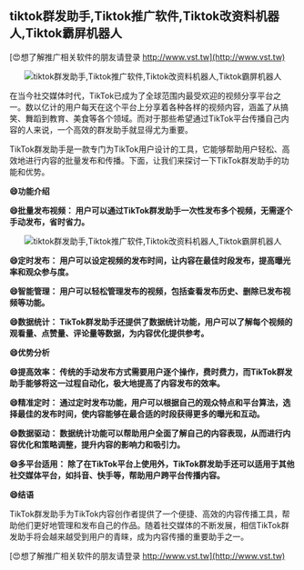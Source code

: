 ## **tiktok群发助手,Tiktok推广软件,Tiktok改资料机器人,Tiktok霸屏机器人**

[😍想了解推广相关软件的朋友请登录 http://www.vst.tw](http://www.vst.tw)

 <center><img src="https://vst.tw/MP4/tuiguang/png/1.png" alt="tiktok群发助手,Tiktok推广软件,Tiktok改资料机器人,Tiktok霸屏机器人"></center>

在当今社交媒体时代，TikTok已成为了全球范围内最受欢迎的视频分享平台之一。数以亿计的用户每天在这个平台上分享着各种各样的视频内容，涵盖了从搞笑、舞蹈到教育、美食等各个领域。而对于那些希望通过TikTok平台传播自己内容的人来说，一个高效的群发助手就显得尤为重要。

TikTok群发助手是一款专门为TikTok用户设计的工具，它能够帮助用户轻松、高效地进行内容的批量发布和传播。下面，让我们来探讨一下TikTok群发助手的功能和优势。

**😄功能介绍**

**😄批量发布视频： 用户可以通过TikTok群发助手一次性发布多个视频，无需逐个手动发布，省时省力。**

 <center><img src="https://vst.tw/MP4/tuiguang/png/6.png" alt="tiktok群发助手,Tiktok推广软件,Tiktok改资料机器人,Tiktok霸屏机器人"></center>

**😄定时发布： 用户可以设定视频的发布时间，让内容在最佳时段发布，提高曝光率和观众参与度。**

**😄智能管理： 用户可以轻松管理发布的视频，包括查看发布历史、删除已发布视频等功能。**

**😄数据统计： TikTok群发助手还提供了数据统计功能，用户可以了解每个视频的观看量、点赞量、评论量等数据，为内容优化提供参考。**

**😄优势分析**

**😄提高效率： 传统的手动发布方式需要用户逐个操作，费时费力，而TikTok群发助手能够将这一过程自动化，极大地提高了内容发布的效率。**

**😄精准定时： 通过定时发布功能，用户可以根据自己的观众特点和平台算法，选择最佳的发布时间，使内容能够在最合适的时段获得更多的曝光和互动。**

**😄数据驱动： 数据统计功能可以帮助用户全面了解自己的内容表现，从而进行内容优化和策略调整，提升内容的影响力和吸引力。**

**😄多平台适用： 除了在TikTok平台上使用外，TikTok群发助手还可以适用于其他社交媒体平台，如抖音、快手等，帮助用户跨平台传播内容。**

**😄结语**

TikTok群发助手为TikTok内容创作者提供了一个便捷、高效的内容传播工具，帮助他们更好地管理和发布自己的作品。随着社交媒体的不断发展，相信TikTok群发助手将会越来越受到用户的青睐，成为内容传播的重要助手之一。

[😍想了解推广相关软件的朋友请登录 http://www.vst.tw](http://www.vst.tw)




